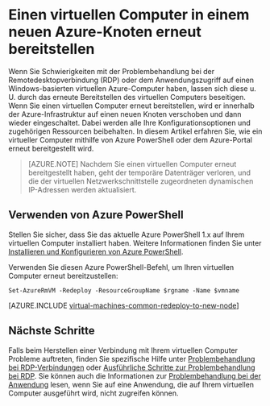 <properties 
	pageTitle="Erneutes Bereitstellen von virtuellen Windows-Computern | Microsoft Azure" 
	description="Beschreibt, wie Sie virtuelle Windows-Computer zum Beheben von Problemen mit der Remotedesktopverbindung erneut bereitstellen." 
	services="virtual-machines-windows" 
	documentationCenter="virtual-machines" 
	authors="iainfoulds" 
	manager="timlt"
	tags="azure-resource-manager,top-support-issue" 
/>
	

<tags 
	ms.service="virtual-machines-windows" 
	ms.devlang="na" 
	ms.topic="support-article" 
	ms.tgt_pltfrm="vm-windows"
	ms.workload="infrastructure" 
	ms.date="09/19/2016" 
	ms.author="iainfou" 
/>


# Einen virtuellen Computer in einem neuen Azure-Knoten erneut bereitstellen

Wenn Sie Schwierigkeiten mit der Problembehandlung bei der Remotedesktopverbindung (RDP) oder dem Anwendungszugriff auf einen Windows-basierten virtuellen Azure-Computer haben, lassen sich diese u. U. durch das erneute Bereitstellen des virtuellen Computers beseitigen. Wenn Sie einen virtuellen Computer erneut bereitstellen, wird er innerhalb der Azure-Infrastruktur auf einen neuen Knoten verschoben und dann wieder eingeschaltet. Dabei werden alle Ihre Konfigurationsoptionen und zugehörigen Ressourcen beibehalten. In diesem Artikel erfahren Sie, wie ein virtueller Computer mithilfe von Azure PowerShell oder dem Azure-Portal erneut bereitgestellt wird.

> [AZURE.NOTE] Nachdem Sie einen virtuellen Computer erneut bereitgestellt haben, geht der temporäre Datenträger verloren, und die der virtuellen Netzwerkschnittstelle zugeordneten dynamischen IP-Adressen werden aktualisiert.

## Verwenden von Azure PowerShell

Stellen Sie sicher, dass Sie das aktuelle Azure PowerShell 1.x auf Ihrem virtuellen Computer installiert haben. Weitere Informationen finden Sie unter [Installieren und Konfigurieren von Azure PowerShell](../powershell-install-configure.md).

Verwenden Sie diesen Azure PowerShell-Befehl, um Ihren virtuellen Computer erneut bereitzustellen:

	Set-AzureRmVM -Redeploy -ResourceGroupName $rgname -Name $vmname 


[AZURE.INCLUDE [virtual-machines-common-redeploy-to-new-node](../../includes/virtual-machines-common-redeploy-to-new-node.md)]


## Nächste Schritte
Falls beim Herstellen einer Verbindung mit Ihrem virtuellen Computer Probleme auftreten, finden Sie spezifische Hilfe unter [Problembehandlung bei RDP-Verbindungen](virtual-machines-windows-troubleshoot-rdp-connection.md) oder [Ausführliche Schritte zur Problembehandlung bei RDP](virtual-machines-windows-detailed-troubleshoot-rdp.md). Sie können auch die Informationen zur [Problembehandlung bei der Anwendung](virtual-machines-windows-troubleshoot-app-connection.md) lesen, wenn Sie auf eine Anwendung, die auf Ihrem virtuellen Computer ausgeführt wird, nicht zugreifen können.

<!---HONumber=AcomDC_0921_2016-->